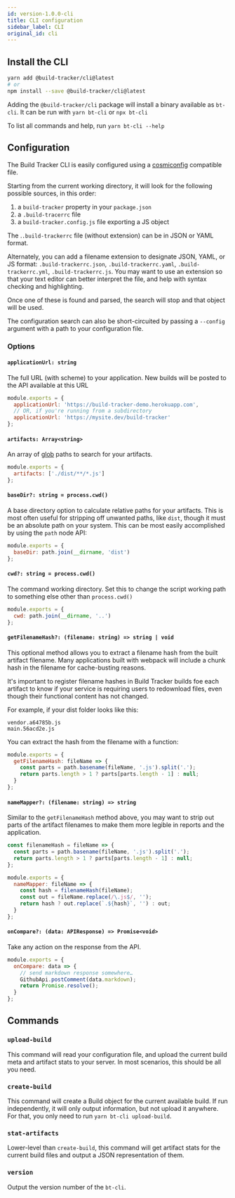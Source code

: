 ```yaml
---
id: version-1.0.0-cli
title: CLI configuration
sidebar_label: CLI
original_id: cli
---
```


## Install the CLI

```sh
yarn add @build-tracker/cli@latest
# or
npm install --save @build-tracker/cli@latest
```

Adding the `@build-tracker/cli` package will install a binary available as `bt-cli`. It can be run with `yarn bt-cli` or `npx bt-cli`

To list all commands and help, run `yarn bt-cli --help`

## Configuration

The Build Tracker CLI is easily configured using a [cosmiconfig](https://github.com/davidtheclark/cosmiconfig) compatible file.

Starting from the current working directory, it will look for the following possible sources, in this order:

1. a `build-tracker` property in your `package.json`
2. a `.build-tracerrc` file
3. a `build-tracker.config.js` file exporting a JS object

The .`.build-trackerrc` file (without extension) can be in JSON or YAML format.

Alternately, you can add a filename extension to designate JSON, YAML, or JS format: `.build-trackerrc.json`, `.build-trackerrc.yaml`, `.build-trackerrc.yml`, `.build-trackerrc.js`. You may want to use an extension so that your text editor can better interpret the file, and help with syntax checking and highlighting.

Once one of these is found and parsed, the search will stop and that object will be used.

The configuration search can also be short-circuited by passing a `--config` argument with a path to your configuration file.

### Options

#### `applicationUrl: string`

The full URL (with scheme) to your application. New builds will be posted to the API available at this URL

```js
module.exports = {
  applicationUrl: 'https://build-tracker-demo.herokuapp.com',
  // OR, if you're running from a subdirectory
  applicationUrl: 'https://mysite.dev/build-tracker'
};
```

#### `artifacts: Array<string>`

An array of [glob](https://github.com/isaacs/node-glob#readme) paths to search for your artifacts.

```js
module.exports = {
  artifacts: ['./dist/**/*.js']
};
```

#### `baseDir?: string = process.cwd()`

A base directory option to calculate relative paths for your artifacts. This is most often useful for stripping off unwanted paths, like `dist`, though it must be an absolute path on your system. This can be most easily accomplished by using the `path` node API:

```js
module.exports = {
  baseDir: path.join(__dirname, 'dist')
};
```

#### `cwd?: string = process.cwd()`

The command working directory. Set this to change the script working path to something else other than `process.cwd()`

```js
module.exports = {
  cwd: path.join(__dirname, '..')
};
```

#### `getFilenameHash?: (filename: string) => string | void`

This optional method allows you to extract a filename hash from the built artifact filename. Many applications built with webpack will include a chunk hash in the filename for cache-busting reasons.

It's important to register filename hashes in Build Tracker builds foe each artifact to know if your service is requiring users to redownload files, even though their functional content has not changed.

For example, if your dist folder looks like this:

```
vendor.a64785b.js
main.56acd2e.js
```

You can extract the hash from the filename with a function:

```js
module.exports = {
  getFilenameHash: fileName => {
    const parts = path.basename(fileName, '.js').split('.');
    return parts.length > 1 ? parts[parts.length - 1] : null;
  }
};
```

#### `nameMapper?: (filename: string) => string`

Similar to the `getFilenameHash` method above, you may want to strip out parts of the artifact filenames to make them more legible in reports and the application.

```js
const filenameHash = fileName => {
  const parts = path.basename(fileName, '.js').split('.');
  return parts.length > 1 ? parts[parts.length - 1] : null;
};

module.exports = {
  nameMapper: fileName => {
    const hash = filenameHash(fileName);
    const out = fileName.replace(/\.js$/, '');
    return hash ? out.replace(`.${hash}`, '') : out;
  }
};
```

#### `onCompare?: (data: APIResponse) => Promise<void>`

Take any action on the response from the API.

```js
module.exports = {
  onCompare: data => {
    // send markdown response somewhere…
    GithubApi.postComment(data.markdown);
    return Promise.resolve();
  }
};
```

## Commands

### `upload-build`

This command will read your configuration file, and upload the current build meta and artifact stats to your server. In most scenarios, this should be all you need.

### `create-build`

This command will create a Build object for the current available build. If run independently, it will only output information, but not upload it anywhere. For that, you only need to run `yarn bt-cli upload-build`.

### `stat-artifacts`

Lower-level than `create-build`, this command will get artifact stats for the current build files and output a JSON representation of them.

### `version`

Output the version number of the `bt-cli`.
